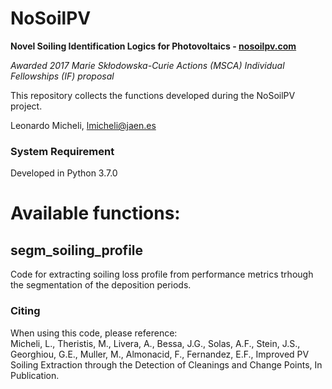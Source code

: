 # NoSoilPV
**Novel Soiling Identification Logics for Photovoltaics - [nosoilpv.com](www.nosoilpv.com)**

*Awarded 2017 Marie Skłodowska-Curie Actions (MSCA) Individual Fellowships (IF) proposal*

This repository collects the functions developed during the NoSoilPV project.

Leonardo Micheli, lmicheli@jaen.es


### System Requirement
Developed in Python 3.7.0


Available functions:
==================
## segm_soiling_profile
Code for extracting soiling loss profile from performance metrics trhough the segmentation of the deposition periods.

### Citing
When using this code, please reference:  
Micheli, L., Theristis, M., Livera, A., Bessa, J.G., Solas, A.F., Stein, J.S., Georghiou, G.E., Muller, M., Almonacid, F., Fernandez, E.F., Improved PV Soiling Extraction through the Detection of Cleanings and Change Points, In Publication.
